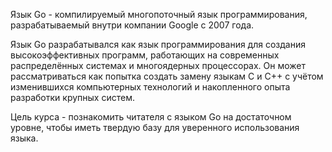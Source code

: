 Язык Go - компилируемый многопоточный язык программирования, разрабатываемый внутри компании Google с 2007 года.

Язык Go разрабатывался как язык программирования для создания высокоэффективных программ, работающих на современных распределённых системах и многоядерных процессорах. Он может рассматриваться как попытка создать замену языкам C и C++ с учётом изменившихся компьютерных технологий и накопленного опыта разработки крупных систем.

Цель курса - познакомить читателя с языком Go на достаточном уровне, чтобы иметь твердую базу для уверенного использования языка.
